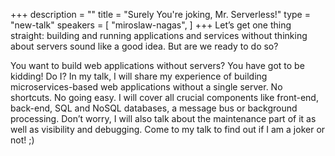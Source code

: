 +++
description = ""
title = "Surely You're joking, Mr. Serverless!"
type = "new-talk"
speakers = [
        "miroslaw-nagas",
]
+++
Let’s get one thing straight: building and running applications and services without thinking about servers sound like a good idea. But are we ready to do so?

You want to build web applications without servers? You have got to be kidding! Do I? In my talk, I will share my experience of building microservices-based web applications without a single server. No shortcuts. No going easy. I will cover all crucial components like front-end, back-end, SQL and NoSQL databases, a message bus or background processing. Don’t worry, I will also talk about the maintenance part of it as well as visibility and debugging. Come to my talk to find out if I am a joker or not! ;)